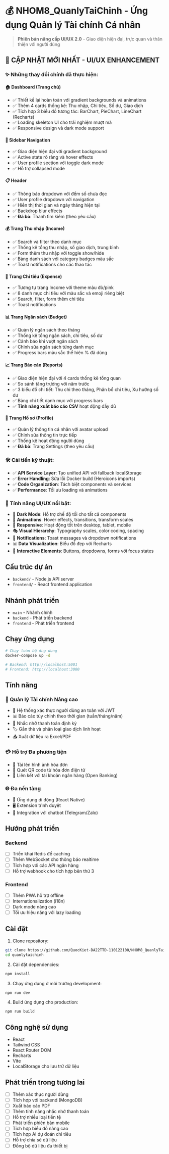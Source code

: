 # 💰 NHOM8_QuanlyTaiChinh - Ứng dụng Quản lý Tài chính Cá nhân

> **Phiên bản nâng cấp UI/UX 2.0** - Giao diện hiện đại, trực quan và thân thiện với người dùng

## 🎨 **CẬP NHẬT MỚI NHẤT - UI/UX ENHANCEMENT**

### ✨ **Những thay đổi chính đã thực hiện:**

#### 🏠 **Dashboard (Trang chủ)**
- ✅ Thiết kế lại hoàn toàn với gradient backgrounds và animations
- ✅ Thêm 4 cards thống kê: Thu nhập, Chi tiêu, Số dư, Giao dịch
- ✅ Tích hợp 3 biểu đồ tương tác: BarChart, PieChart, LineChart (Recharts)
- ✅ Loading skeleton UI cho trải nghiệm mượt mà
- ✅ Responsive design và dark mode support

#### 🧭 **Sidebar Navigation**
- ✅ Giao diện hiện đại với gradient background
- ✅ Active state rõ ràng và hover effects
- ✅ User profile section với toggle dark mode
- ✅ Hỗ trợ collapsed mode

#### 📋 **Header**
- ✅ Thông báo dropdown với đếm số chưa đọc
- ✅ User profile dropdown với navigation
- ✅ Hiển thị thời gian và ngày tháng hiện tại
- ✅ Backdrop blur effects
- ✅ **Đã bỏ**: Thanh tìm kiếm (theo yêu cầu)

#### 💰 **Trang Thu nhập (Income)**
- ✅ Search và filter theo danh mục
- ✅ Thống kê tổng thu nhập, số giao dịch, trung bình
- ✅ Form thêm thu nhập với toggle show/hide
- ✅ Bảng danh sách với category badges màu sắc
- ✅ Toast notifications cho các thao tác

#### 💸 **Trang Chi tiêu (Expense)**
- ✅ Tương tự trang Income với theme màu đỏ/pink
- ✅ 8 danh mục chi tiêu với màu sắc và emoji riêng biệt
- ✅ Search, filter, form thêm chi tiêu
- ✅ Toast notifications

#### 📊 **Trang Ngân sách (Budget)**
- ✅ Quản lý ngân sách theo tháng
- ✅ Thống kê tổng ngân sách, chi tiêu, số dư
- ✅ Cảnh báo khi vượt ngân sách
- ✅ Chỉnh sửa ngân sách từng danh mục
- ✅ Progress bars màu sắc thể hiện % đã dùng

#### 📈 **Trang Báo cáo (Reports)**
- ✅ Giao diện hiện đại với 4 cards thống kê tổng quan
- ✅ So sánh tăng trưởng với năm trước
- ✅ 3 biểu đồ chi tiết: Thu chi theo tháng, Phân bổ chi tiêu, Xu hướng số dư
- ✅ Bảng chi tiết danh mục với progress bars
- ✅ **Tính năng xuất báo cáo CSV** hoạt động đầy đủ

#### 👤 **Trang Hồ sơ (Profile)**
- ✅ Quản lý thông tin cá nhân với avatar upload
- ✅ Chỉnh sửa thông tin trực tiếp
- ✅ Thống kê hoạt động người dùng
- ✅ **Đã bỏ**: Trang Settings (theo yêu cầu)

### 🛠️ **Cải tiến kỹ thuật:**
- ✅ **API Service Layer**: Tạo unified API với fallback localStorage
- ✅ **Error Handling**: Sửa lỗi Docker build (Heroicons imports)
- ✅ **Code Organization**: Tách biệt components và services
- ✅ **Performance**: Tối ưu loading và animations

### 🎯 **Tính năng UI/UX nổi bật:**
- 🌙 **Dark Mode**: Hỗ trợ chế độ tối cho tất cả components
- 🎨 **Animations**: Hover effects, transitions, transform scales
- 📱 **Responsive**: Hoạt động tốt trên desktop, tablet, mobile
- 🎭 **Visual Hierarchy**: Typography scales, color coding, spacing
- 🔔 **Notifications**: Toast messages và dropdown notifications
- 📊 **Data Visualization**: Biểu đồ đẹp với Recharts
- 🎪 **Interactive Elements**: Buttons, dropdowns, forms với focus states

## Cấu trúc dự án

- `backend/` - Node.js API server
- `frontend/` - React frontend application

## Nhánh phát triển

- `main` - Nhánh chính
- `backend` - Phát triển backend
- `frontend` - Phát triển frontend

## Chạy ứng dụng

```bash
# Chạy toàn bộ ứng dụng
docker-compose up -d

# Backend: http://localhost:5001
# Frontend: http://localhost:3000
```

## Tính năng

### 🚀 Quản lý Tài chính Nâng cao
- 🔐 Hệ thống xác thực người dùng an toàn với JWT
- 📊 Báo cáo tùy chỉnh theo thời gian (tuần/tháng/năm)
- 🔔 Nhắc nhở thanh toán định kỳ
- 🏷️ Gắn thẻ và phân loại giao dịch linh hoạt
- 📤 Xuất dữ liệu ra Excel/PDF

### 💳 Hỗ trợ Đa phương tiện
- 📸 Tải lên hình ảnh hóa đơn
- 🧾 Quét QR code từ hóa đơn điện tử
- 🔗 Liên kết với tài khoản ngân hàng (Open Banking)

### 🌐 Đa nền tảng
- 📱 Ứng dụng di động (React Native)
- 🖥️ Extension trình duyệt
- 💬 Integration với chatbot (Telegram/Zalo)

## Hướng phát triển

### Backend
- [ ] Triển khai Redis để caching
- [ ] Thêm WebSocket cho thông báo realtime
- [ ] Tích hợp với các API ngân hàng
- [ ] Hỗ trợ webhook cho tích hợp bên thứ 3

### Frontend
- [ ] Thêm PWA hỗ trợ offline
- [ ] Internationalization (i18n)
- [ ] Dark mode nâng cao
- [ ] Tối ưu hiệu năng với lazy loading

## Cài đặt

1. Clone repository:
```bash
git clone https://github.com/QuocKiet-DA22TTD-110122100/NHOM8_QuanlyTaiChinh.git
cd quanlytaichinh
```

2. Cài đặt dependencies:
```bash
npm install
```

3. Chạy ứng dụng ở môi trường development:
```bash
npm run dev
```

4. Build ứng dụng cho production:
```bash
npm run build
```

## Công nghệ sử dụng

- React
- Tailwind CSS
- React Router DOM
- Recharts
- Vite
- LocalStorage cho lưu trữ dữ liệu

## Phát triển trong tương lai

- [ ] Thêm xác thực người dùng
- [ ] Tích hợp với backend (MongoDB)
- [ ] Xuất báo cáo PDF
- [ ] Thêm tính năng nhắc nhở thanh toán
- [ ] Hỗ trợ nhiều loại tiền tệ
- [ ] Phát triển phiên bản mobile 
- [ ] Tích hợp biểu đồ nâng cao
- [ ] Tích hợp AI dự đoán chi tiêu
- [ ] Hỗ trợ chia sẻ dữ liệu
- [ ] Đồng bộ dữ liệu đa thiết bị
